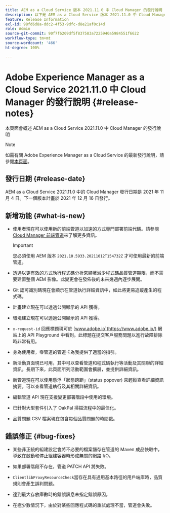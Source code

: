 ```yaml
---
title: AEM as a Cloud Service 版本 2021.11.0 中 Cloud Manager 的發行說明
description: 以下是 AEM as a Cloud Service 版本 2021.11.0 中 Cloud Manager 的發行說明。
feature: Release Information
exl-id: 98fd6d8a-ddc2-4f53-9dfc-d8e21af0c14d
role: Admin
source-git-commit: 90f7f6209df5f837583a7225940a5984551f6622
workflow-type: tm+mt
source-wordcount: '466'
ht-degree: 100%

---
```


# Adobe Experience Manager as a Cloud Service 2021.11.0 中 Cloud Manager 的發行說明 {#release-notes}

本頁面會概述 AEM as a Cloud Service 2021.11.0 中 Cloud Manager 的發行說明

>[!NOTE]
>
>如需有關 Adobe Experience Manager as a Cloud Service 的最新發行說明，請參閱[本頁面](/help/release-notes/release-notes-cloud/release-notes-current.md)。

## 發行日期 {#release-date}

AEM as a Cloud Service 2021.11.0 中的 Cloud Manager 發行日期是 2021 年 11 月 4 日。下一個版本計畫於 2021 年 12 月 16 日發行。

## 新增功能 {#what-is-new}

* 使用者現在可以使用新的前端管道以加速的方式專門部署前端代碼。請參閱 [Cloud Manager 前端管道](/help/implementing/cloud-manager/configuring-pipelines/introduction-ci-cd-pipelines.md#front-end)來了解更多資訊。

  >[!IMPORTANT]
  >您必須使用 AEM 版本 `2021.10.5933.20211012T154732Z` 才可使用最新的前端管道。

* 透過以更有效的方式執行程式碼分析來顯著減少程式碼品質管道期限，而不需要建置整個 AEM 影像。此變更會在發佈後的未來幾週內逐步展開。

* Git 認可識別碼現在會顯示在管道執行詳細資訊中，如此將更易追蹤產生的程式碼。

* 計畫建立現在可以透過公開顯示的 API 獲得。

* 環境建立現在可以透過公開顯示的 API 獲得。

* `x-request-id` 回應標題現可於 [www.adobe.io](https://www.adobe.io/) 網站上的 API Playground 中看到。此標題在提交客戶服務問題以進行故障排除時非常有用。

* 身為使用者，零管道的管道卡為我提供了適當的指引。

* 新活動頁面現已可用，其中可以查看管道和程式碼執行等活動及其關聯的詳細資訊。長期下來，此頁面所列活動範圍會擴展，並提供詳細資訊。

* 新管道現在可以使用懸浮「狀態跨距」(status popover) 來輕鬆查看詳細資訊摘要。可以查看管道執行及其相關詳細資訊。

* 編輯管道 API 現在支援變更部署階段中使用的環境。

* 已針對大型套件引入了 OakPal 掃描流程中的最佳化。

* 品質問題 CSV 檔案現在包含每個品質問題的時間戳。

## 錯誤修正 {#bug-fixes}

* 某些非正統的組建設定會將不必要的檔案儲存在管道的 Maven 成品快取中，導致在啟動和停止組建容器時形成無關的網路 I/O。

* 如果部署階段不存在，管道 PATCH API 將失敗。

* `ClientlibProxyResourceCheck`當存在具有通用基本路徑的用戶端庫時，品質規則會產生誤判問題。

* 達到最大存放庫數時的錯誤訊息未指定錯誤原因。

* 在極少數情況下，由於對某些回應程式碼的重試處理不當，管道會失敗。
